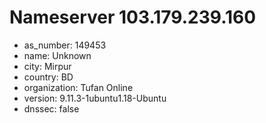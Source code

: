 # Nameserver 103.179.239.160

* as_number: 149453
* name: Unknown
* city: Mirpur
* country: BD
* organization: Tufan Online
* version: 9.11.3-1ubuntu1.18-Ubuntu
* dnssec: false
